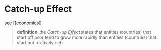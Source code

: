 # Catch-up Effect

see [[economics]]

> **definition**: the _Catch-up Effect_ states that entities (countries) that start off poor tend to grow more rapidly than entities (countries) that start out relatively rich
